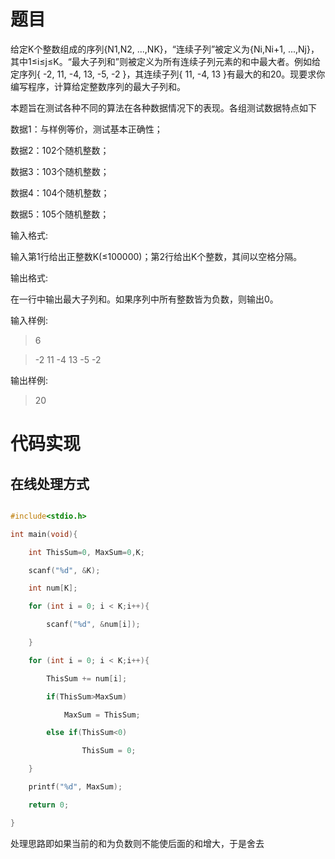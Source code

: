 # 题目

给定K个整数组成的序列{N​1​​,N​2​​, ...,N​K​​}，“连续子列”被定义为{N​i​​,N​i+1​​, ...,N​j​​}，其中1≤i≤j≤K。“最大子列和”则被定义为所有连续子列元素的和中最大者。例如给定序列{ -2, 11, -4, 13, -5, -2 }，其连续子列{ 11, -4, 13 }有最大的和20。现要求你编写程序，计算给定整数序列的最大子列和。

本题旨在测试各种不同的算法在各种数据情况下的表现。各组测试数据特点如下

数据1：与样例等价，测试基本正确性；

数据2：102个随机整数；

数据3：103个随机整数；

数据4：104个随机整数；

数据5：105个随机整数；

输入格式:

输入第1行给出正整数K(≤100000)；第2行给出K个整数，其间以空格分隔。

输出格式:

在一行中输出最大子列和。如果序列中所有整数皆为负数，则输出0。

输入样例:

> 6

> -2 11 -4 13 -5 -2

输出样例:

> 20

# 代码实现


## 在线处理方式


```c

#include<stdio.h>

int main(void){

    int ThisSum=0, MaxSum=0,K;

    scanf("%d", &K);

    int num[K];

    for (int i = 0; i < K;i++){

        scanf("%d", &num[i]);

    }

    for (int i = 0; i < K;i++){

        ThisSum += num[i];

        if(ThisSum>MaxSum)

            MaxSum = ThisSum;

        else if(ThisSum<0)

                ThisSum = 0;

    }

    printf("%d", MaxSum);

    return 0;

}

```

处理思路即如果当前的和为负数则不能使后面的和增大，于是舍去